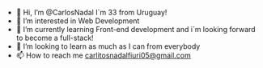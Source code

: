 - 👋 Hi, I’m @CarlosNadal I´m 33 from Uruguay!
- 👀 I’m interested in Web Development
- 🌱 I’m currently learning Front-end development and i´m looking forward to become a full-stack!
- 💞️ I’m looking to learn as much as I can from everybody
- 📫 How to reach me carlitosnadalfiuri05@gmail.com

<!---
CarlosNadal/CarlosNadal is a ✨ special ✨ repository because its `README.md` (this file) appears on your GitHub profile.
You can click the Preview link to take a look at your changes.
--->
